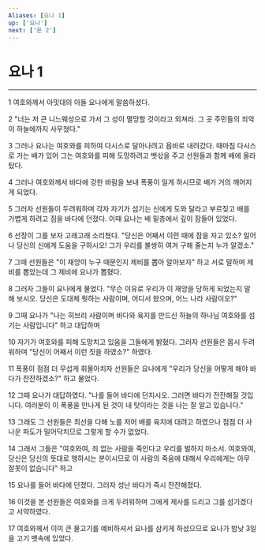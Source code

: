 ```yaml
---
Aliases: [요나 1]
up: ['요나']
next: ['욘 2']
---
```

# 요나 1

***


1 여호와께서 아밋대의 아들 요나에게 말씀하셨다. 

2 "너는 저 큰 니느웨성으로 가서 그 성이 멸망할 것이라고 외쳐라. 그 곳 주민들의 죄악이 하늘에까지 사무쳤다." 

3 그러나 요나는 여호와를 피하여 다시스로 달아나려고 욥바로 내려갔다. 때마침 다시스로 가는 배가 있어 그는 여호와를 피해 도망하려고 뱃삯을 주고 선원들과 함께 배에 올라탔다. 

4 그러나 여호와께서 바다에 강한 바람을 보내 폭풍이 일게 하시므로 배가 거의 깨어지게 되었다. 

5 그러자 선원들이 두려워하며 각자 자기가 섬기는 신에게 도와 달라고 부르짖고 배를 가볍게 하려고 짐을 바다에 던졌다. 이때 요나는 배 밑층에서 깊이 잠들어 있었다. 

6 선장이 그를 보자 고래고래 소리쳤다. "당신은 어째서 이런 때에 잠을 자고 있소? 일어나 당신의 신에게 도움을 구하시오! 그가 우리를 불쌍히 여겨 구해 줄는지 누가 알겠소." 

7 그때 선원들은 "이 재앙이 누구 때문인지 제비를 뽑아 알아보자" 하고 서로 말하며 제비를 뽑았는데 그 제비에 요나가 뽑혔다. 

8 그러자 그들이 요나에게 물었다. "무슨 이유로 우리가 이 재앙을 당하게 되었는지 말해 보시오. 당신은 도대체 뭣하는 사람이며, 어디서 왔으며, 어느 나라 사람이오?" 

9 그때 요나가 "나는 히브리 사람이며 바다와 육지를 만드신 하늘의 하나님 여호와를 섬기는 사람입니다" 하고 대답하며 

10 자기가 여호와를 피해 도망치고 있음을 그들에게 밝혔다. 그러자 선원들은 몹시 두려워하며 "당신이 어째서 이런 짓을 하였소?" 하였다. 

11 폭풍이 점점 더 무섭게 휘몰아치자 선원들은 요나에게 "우리가 당신을 어떻게 해야 바다가 잔잔하겠소?" 하고 물었다. 

12 그때 요나가 대답하였다. "나를 들어 바다에 던지시오. 그러면 바다가 잔잔해질 것입니다. 여러분이 이 폭풍을 만나게 된 것이 내 탓이라는 것을 나는 잘 알고 있습니다." 

13 그래도 그 선원들은 최선을 다해 노를 저어 배를 육지에 대려고 하였으나 점점 더 사나운 파도가 밀어닥치므로 그렇게 할 수가 없었다. 

14 그래서 그들은 "여호와여, 죄 없는 사람을 죽인다고 우리를 벌하지 마소서. 여호와여, 당신은 당신의 뜻대로 행하시는 분이시므로 이 사람의 죽음에 대해서 우리에게는 아무 잘못이 없습니다" 하고 

15 요나를 들어 바다에 던졌다. 그러자 성난 바다가 즉시 잔잔해졌다. 

16 이것을 본 선원들은 여호와를 크게 두려워하며 그에게 제사를 드리고 그를 섬기겠다고 서약하였다. 

17 여호와께서 이미 큰 물고기를 예비하셔서 요나를 삼키게 하셨으므로 요나가 밤낮 3일을 고기 뱃속에 있었다.
